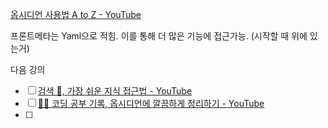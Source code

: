 [옵시디언 사용법 A to Z - YouTube](https://www.youtube.com/playlist?list=PL-KPFbwFiAWA3bR3QSK3w6r_XM0KRzEFl)

프론트메타는 Yaml으로 적힘.
이를 통해 더 많은 기능에 접근가능. (시작할 때 위에 있는거)


다음 강의
- [ ] [검색 🔎, 가장 쉬운 지식 접근법 - YouTube](https://www.youtube.com/watch?v=KZkBdaJpQ-c&list=PL-KPFbwFiAWA3bR3QSK3w6r_XM0KRzEFl&index=35)
- [ ] [🧑‍💻 코딩 공부 기록, 옵시디언에 깔끔하게 정리하기 - YouTube](https://www.youtube.com/watch?v=bRbaiTbngUc&t=131s)
- [ ] 
